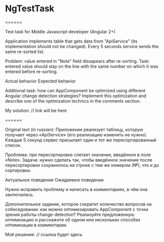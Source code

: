 # NgTestTask

======

Test task for Middle Javascript developer (Angular 2+)

Application implements table that gets data from "ApiService" (its implementation should not be changed). Every 5 seconds service
sends the same re-sorted list.

Problem: value entered in "Note" field dissapears after re-sorting.
Task: entered value should stay on the line with the same number on which it was entered before re-sorting.

Actual behavior
Expected behavior

Additional task: how can AppComponent be optimized using different Angular change detection strategies? Implement this optimization and describe one of the optimization technics in the comments section.

My solution: // link will be here

======

Original text (in russian):
Приложение реализует таблицу, которую получает через «ApiService» (его реализацию изменять не нужно). Каждые 5 секунд сервис присылает один и тот же пересортированный список.

Проблема: при пересортировке слетает значение, введённое в поле «Note».
Задача: нужно сделать так, чтобы введённое значение после пересортировки сохранилось на строке с тем же номером (№), что и до сортировки.

Актуальное поведение
Ожидаемое поведение

Нужно исправить проблему и написать в комментариях, в чём она заключалась.

Дополнительное задание, которое сократит количество вопросов на собеседовании: как можно оптимизировать AppComponent с точки зрения работы change-detection? Реализуйте предложенную оптимизацию и расскажите об одном или нескольких способах оптимизации в комментарии.

Моё решение: // ссылка будет здесь
